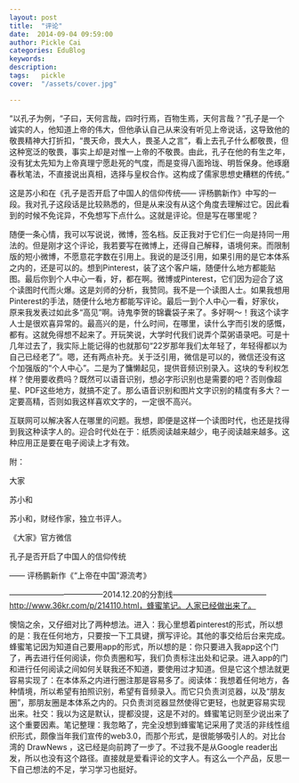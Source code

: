 ```yaml
---
layout: post  
title:  "评论"
date:  2014-09-04 09:59:00
author: Pickle Cai  
categories: EduBlog  
keywords: 
description:   
tags:	pickle   
cover:  "/assets/cover.jpg"  

---
```


“以孔子为例，“子曰，天何言哉，四时行焉，百物生焉，天何言哉？”孔子是一个诚实的人，他知道上帝的伟大，但他承认自己从来没有听见上帝说话，这导致他的敬畏精神大打折扣，“畏天命，畏大人，畏圣人之言”，看上去孔子什么都敬畏，但这种宽泛的敬畏，事实上却是对惟一上帝的不敬畏。由此，孔子在他的有生之年，没有犹太先知为上帝真理宁愿赴死的气度，而是变得八面玲珑、明哲保身。他琢磨春秋笔法，不直接说出真相，选择与皇权合作。这构成了儒家思想史糟糕的传统。”

这是苏小和在《孔子是否开启了中国人的信仰传统—— 评杨鹏新作》中写的一段。我对孔子这段话是比较熟悉的，但是从来没有从这个角度去理解过它。因此看到的时候不免诧异，不免想写下点什么。这就是评论。但是写在哪里呢？

随便一条心情，我可以写说说，微博，签名档。反正我对于它们仨一向是持同一用法的。但是刚才这个评论，我若要写在微博上，还得自己解释，语境何来。而限制版的短小微博，不愿意花字数在引用上。我说的是泛引用，如果引用的是它本体系之内的，还是可以的。想到Pinterest，装了这个客户端，随便什么地方都能贴图。最后你到个人中心一看，好，都在啊。微博或Pinterest，它们因为迎合了这个读图时代而火爆。这是刘师的分析，我赞同。我不是一个读图人士。如果我想用Pinterest的手法，随便什么地方都能写评论。最后一到个人中心一看，好家伙，原来我发表过如此多“高见”啊。诗鬼李贺的锦囊袋子来了。多好啊～！我这个读字人士是很欢喜异常的。最高兴的是，什么时间，在哪里，读什么字而引发的感慨，都有。这就免得想不起来了。开玩笑说，大学时代我们说弄个菜粥语录吧。可是十几年过去了，我实际上能记得的也就那句“22岁那年我们太年轻了，年轻得都以为自己已经老了”。嗯，还有两点补充。关于泛引用，微信是可以的，微信还没有这个加强版的“个人中心”。二是为了慵懒起见，提供音频识别录入。这块的专利权怎样？使用要收费吗？既然可以语音识别，想必字形识别也是需要的吧？否则像超星、PDF这些地方，就搞不定了。那么语音识别和图片文字识别的精度有多大？一定要高精，否则如我这样喜欢文字的，一定很不高兴。

互联网可以解决客人在哪里的问题。我想，即便是这样一个读图时代，也还是找得到我这种读字人的。迎合时代处在于：纸质阅读越来越少，电子阅读越来越多。这种应用正是要在电子阅读上才有效。









附：

大家

苏小和

苏小和，财经作家，独立书评人。 





《大家》官方微信 



孔子是否开启了中国人的信仰传统

—— 评杨鹏新作《“上帝在中国”源流考》

————————————2014.12.20的分割线————————————http://www.36kr.com/p/214110.html，蜂蜜笔记。人家已经做出来了。

懊恼之余，又仔细对比了两种想法。进入：我心里想着pinterest的形式，所以想的是：我在任何地方，只要按一下工具键，撰写评论。其他的事交给后台来完成。蜂蜜笔记因为知道自己要用app的形式，所以想的是：你只要进入我app这个门了，再去进行任何阅读，你负责圈和写，我们负责标注出处和记录。进入app的门和进行任何阅读之间如何关联我还不知道，要使用过才知道。但是它这个想法就更容易实现了：在本体系之内进行圈注那是容易多了。阅读体：我想着任何地方，各种情境，所以希望有拍照识别，希望有音频录入。而它只负责浏览器，以及“朋友圈”，那朋友圈是本体系之内的。只负责浏览器显然使得它更轻，也就更容易实现出来。社交：我以为这是默认，提都没提，这是不对的。蜂蜜笔记则至少说出来了这个重要因素。笔记整理：我忽略了，完全没想到蜂蜜笔记采用了灵活的非线性组织形式，颇像当年我们宣传的web3.0，而那个形式，是很能够吸引人的。对比台湾的 DrawNews ，这已经是向前跨了一步了。不过我不是从Google reader出发，所以也没有这个路径。直接就是爱看评论的文字人。有这么一个产品，反思一下自己想法的不足，学习学习也挺好。

		    
